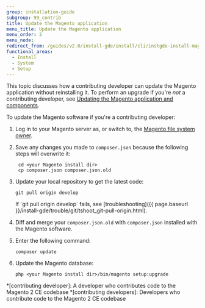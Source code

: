 ```yaml
---
group: installation-guide
subgroup: 99_contrib
title: Update the Magento application
menu_title: Update the Magento application
menu_order: 2
menu_node:
redirect_from: /guides/v2.0/install-gde/install/cli/instgde-install-magento-update-db
functional_areas:
  - Install
  - System
  - Setup
---
```


This topic discusses how a contributing developer can update the Magento application without reinstalling it. To perform an upgrade if you're *not* a contributing developer, see <a href="{{ page.baseurl }}/comp-mgr/bk-compman-upgrade-guide.html">Updating the Magento application and components</a>.

To update the Magento software if you're a contributing developer:

1.	Log in to your Magento server as, or switch to, the <a href="{{ page.baseurl }}/install-gde/prereq/file-sys-perms-over.html">Magento file system owner</a>.
3. Save any changes you made to `composer.json` because the following steps will overwrite it:

		cd <your Magento install dir>
		cp composer.json composer.json.old

3.	Update your local repository to get the latest code:
		
		git pull origin develop

	<div class="bs-callout bs-callout-info" id="info" markdown="1">
	If `git pull origin develop` fails, see [troubleshooting]({{ page.baseurl }}/install-gde/trouble/git/tshoot_git-pull-origin.html).
	</div>
				
3.	Diff and merge your `composer.json.old` with `composer.json` installed with the Magento software.
4.	Enter the following command:

		composer update

5.	Update the Magento database:

		php <your Magento install dir>/bin/magento setup:upgrade

<!-- ABBREVIATIONS -->

*[contributing developer]: A developer who contributes code to the Magento 2 CE codebase
*[contributing developers]: Developers who contribute code to the Magento 2 CE codebase
